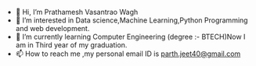 - 👋 Hi, I’m Prathamesh Vasantrao Wagh
- 👀 I’m interested in Data science,Machine Learning,Python Programming and web development.
- 🌱 I’m currently learning Computer Engineering (degree :- BTECH)Now I am in Third year of my graduation.
- 📫 How to reach me ,my personal email ID is parth.jeet40@gmail.com 

<!---
PrathameshVWagh/PrathameshVWagh is a ✨ special ✨ repository because its `README.md` (this file) appears on your GitHub profile.
You can click the Preview link to take a look at your changes.
--->
